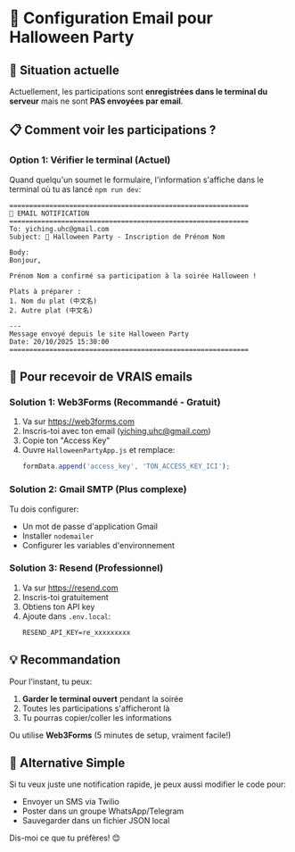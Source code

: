 # 📧 Configuration Email pour Halloween Party

## 📍 Situation actuelle

Actuellement, les participations sont **enregistrées dans le terminal du serveur** mais ne sont **PAS envoyées par email**.

## 📋 Comment voir les participations ?

### Option 1: Vérifier le terminal (Actuel)
Quand quelqu'un soumet le formulaire, l'information s'affiche dans le terminal où tu as lancé `npm run dev`:

```
============================================================
📧 EMAIL NOTIFICATION
============================================================
To: yiching.uhc@gmail.com
Subject: 🎃 Halloween Party - Inscription de Prénom Nom

Body:
Bonjour,

Prénom Nom a confirmé sa participation à la soirée Halloween !

Plats à préparer :
1. Nom du plat (中文名)
2. Autre plat (中文名)

---
Message envoyé depuis le site Halloween Party
Date: 20/10/2025 15:30:00
============================================================
```

## 🚀 Pour recevoir de VRAIS emails

### Solution 1: Web3Forms (Recommandé - Gratuit)
1. Va sur https://web3forms.com
2. Inscris-toi avec ton email (yiching.uhc@gmail.com)
3. Copie ton "Access Key"
4. Ouvre `HalloweenPartyApp.js` et remplace:
   ```javascript
   formData.append('access_key', 'TON_ACCESS_KEY_ICI');
   ```

### Solution 2: Gmail SMTP (Plus complexe)
Tu dois configurer:
- Un mot de passe d'application Gmail
- Installer `nodemailer`
- Configurer les variables d'environnement

### Solution 3: Resend (Professionnel)
1. Va sur https://resend.com
2. Inscris-toi gratuitement
3. Obtiens ton API key
4. Ajoute dans `.env.local`:
   ```
   RESEND_API_KEY=re_xxxxxxxxx
   ```

## 💡 Recommandation

Pour l'instant, tu peux:
1. **Garder le terminal ouvert** pendant la soirée
2. Toutes les participations s'afficheront là
3. Tu pourras copier/coller les informations

Ou utilise **Web3Forms** (5 minutes de setup, vraiment facile!)

## 📱 Alternative Simple

Si tu veux juste une notification rapide, je peux aussi modifier le code pour:
- Envoyer un SMS via Twilio
- Poster dans un groupe WhatsApp/Telegram
- Sauvegarder dans un fichier JSON local

Dis-moi ce que tu préfères! 😊
